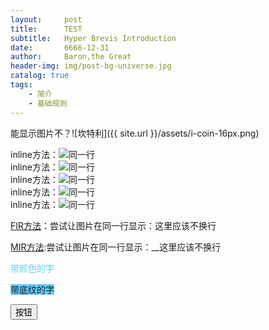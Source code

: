 ```yaml
---
layout:     post
title:      TEST
subtitle:   Hyper Brevis Introduction
date:       6666-12-31
author:     Baron,the Great
header-img: img/post-bg-universe.jpg
catalog: true
tags:
    - 简介
    - 基础规则
---
```




能显示图片不？![坎特利]({{ site.url }}/assets/i-coin-16px.png)

inline方法：<img src="{{ site.url }}/assets/i-coin-16px.png" style="display:inline;">同一行  
inline方法：<img src="{{ site.url }}/assets/i-coin-16px.png" style="display:inline;">同一行  
inline方法：<img src="{{ site.url }}/assets/i-coin-16px.png" style="display:inline;">同一行  
inline方法：<img src="{{ site.url }}/assets/i-coin-16px.png" style="display:inline;">同一行  
inline方法：<img src="{{ site.url }}/assets/i-coin-16px.png" style="display:inline;">同一行

[FIR方法](https://alistapart.com/article/fir)：尝试让图片在同一行显示：<span style="width:16px;height:16px;background-image: url({{ site.url }}/assets/i-coin-16px.png)"><a href="#" style="display:none;">_</a></span>这里应该不换行


[MIR方法](https://stuffandnonsense.co.uk/archives/examples/malarkey-method-example.html):尝试让图片在同一行显示：<span style="width: 16px; height: 15px; background: url({{ site.url }}/assets/i-coin-16px.png)background-repeat: no-repeat; text-indent: -9999px;">__</span>这里应该不换行

<span style="color:#66ccff;">带颜色的字</span>

<span style="background-color:#66ccff;">带底纹的字</span>

<button>按钮</button>


